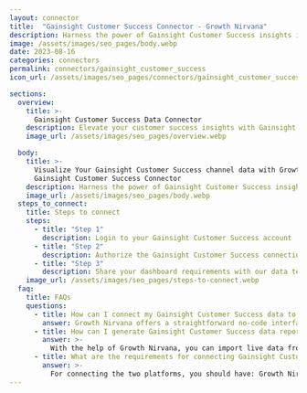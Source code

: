 ```yaml
---
layout: connector
title:  "Gainsight Customer Success Connector - Growth Nirvana"
description: Harness the power of Gainsight Customer Success insights integrated into Looker Studio for strategic customer relationship decisions.
image: /assets/images/seo_pages/body.webp
date: 2023-08-16
categories: connectors
permalink: connectors/gainsight_customer_success
icon_url: /assets/images/seo_pages/connectors/gainsight_customer_success

sections:
  overview:
    title: >-
      Gainsight Customer Success Data Connector
    description: Elevate your customer success insights with Gainsight Customer Success integration. Seamlessly merge customer success data from Gainsight with Looker Studio's analytical capabilities, unlocking insights that shape customer retention strategies, engagement initiatives, and operational excellence.
    image_url: /assets/images/seo_pages/overview.webp

  body:
    title: >-
      Visualize Your Gainsight Customer Success channel data with Growth Nirvana's
      Gainsight Customer Success Connector
    description: Harness the power of Gainsight Customer Success insights integrated into Looker Studio for strategic customer relationship decisions.
    image_url: /assets/images/seo_pages/body.webp
  steps_to_connect:
    title: Steps to connect
    steps:
      - title: "Step 1"
        description: Login to your Gainsight Customer Success account
      - title: "Step 2"
        description: Authorize the Gainsight Customer Success connection to send data to Growth Nirvana
      - title: "Step 3"
        description: Share your dashboard requirements with our data team. We will build the report for you.
    image_url: /assets/images/seo_pages/steps-to-connect.webp
  faq:
    title: FAQs
    questions:
      - title: How can I connect my Gainsight Customer Success data to Google Data Studio/Looker Studio?
        answer: Growth Nirvana offers a straightforward no-code interface to connect to Gainsight Customer Success data sources.
      - title: How can I generate Gainsight Customer Success data reports in Looker Studio?
        answer: >-
          With the help of Growth Nirvana, you can import live data from Gainsight Customer Success into Looker Studio. These data can be viewed in charts, tables, and dashboards to generate branded reports that can be shared instantly.
      - title: What are the requirements for connecting Gainsight Customer Success and Looker Studio?
        answer: >-
          For connecting the two platforms, you should have: Growth Nirvana Account and Gainsight Customer Success Ads Account
---
```

